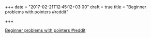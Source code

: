 +++
date = "2017-02-21T12:45:12+03:00"
draft = true
title = "Beginner problems with pointers  #reddit"

+++

<p><a href="https://t.co/SGwwjcSm47">Beginner problems with pointers  #reddit</a></p>

